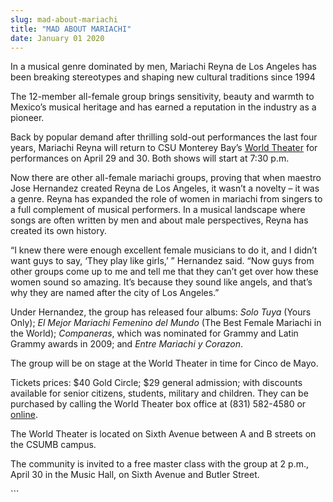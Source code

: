 ```yaml
---
slug: mad-about-mariachi
title: "MAD ABOUT MARIACHI"
date: January 01 2020
---
```


 
<p>
  In a musical genre dominated by men, Mariachi Reyna de Los Angeles has been
  breaking stereotypes and shaping new cultural traditions since 1994
</p>
<p>
  The 12&#45;member all&#45;female group brings sensitivity, beauty and warmth
  to Mexico’s musical heritage and has earned a reputation in the industry as a
  pioneer.
</p>
<p>
  Back by popular demand after thrilling sold&#45;out performances the last four
  years, Mariachi Reyna will return to CSU Monterey Bay’s
  <a href="https://csumb.edu/maps">World Theater</a> for performances on April
  29 and 30. Both shows will start at 7:30 p.m.
</p>
<p>
  Now there are other all&#45;female mariachi groups, proving that when maestro
  Jose Hernandez created Reyna de Los Angeles, it wasn’t a novelty – it was a
  genre. Reyna has expanded the role of women in mariachi from singers to a full
  complement of musical performers. In a musical landscape where songs are often
  written by men and about male perspectives, Reyna has created its own history.
</p>
<p>
  “I knew there were enough excellent female musicians to do it, and I didn’t
  want guys to say, ‘They play like girls,’ ” Hernandez said. “Now guys from
  other groups come up to me and tell me that they can’t get over how these
  women sound so amazing. It’s because they sound like angels, and that’s why
  they are named after the city of Los Angeles.”
</p>
<p>
  Under Hernandez, the group has released four albums:
  <em>Solo Tuya</em> &#40;Yours Only&#41;;
  <em>El Mejor Mariachi Femenino del Mundo</em> &#40;The Best Female Mariachi in
  the World&#41;; <em>Companeras</em>, which was nominated for Grammy and Latin
  Grammy awards in 2009; and <em>Entre Mariachi y Corazon</em>.
</p>
<p>
  The group will be on stage at the World Theater in time for Cinco de Mayo.
</p>
<p>
  Tickets prices: $40 Gold Circle; $29 general admission; with discounts
  available for senior citizens, students, military and children. They can be
  purchased by calling the World Theater box office at &#40;831&#41;
  582&#45;4580 or <a href="https://csumb.edu/worldtheater">online</a>.
</p>
<p>
  The World Theater is located on Sixth Avenue between A and B streets on the
  CSUMB campus.
</p>
<p>
  The community is invited to a free master class with the group at 2 p.m.,
  April 30 in the Music Hall, on Sixth Avenue and Butler Street.
</p>
```
